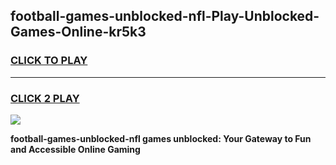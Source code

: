 
## football-games-unblocked-nfl-Play-Unblocked-Games-Online-kr5k3
<h3>
<a href="https://premium76.site?title=football-games-unblocked-nfl&ref=25A">CLICK TO PLAY</a></h3>
<hr>

<h3>
<a href="https://premium76.site?title=football-games-unblocked-nfl&ref=25A">CLICK 2 PLAY</a>
  
</h3>

<a href="https://premium76.site?title=football-games-unblocked-nfl&ref=25A"><img src="https://clearcache.store/games.png"></a>


**football-games-unblocked-nfl games unblocked: Your Gateway to Fun and Accessible Online Gaming**
